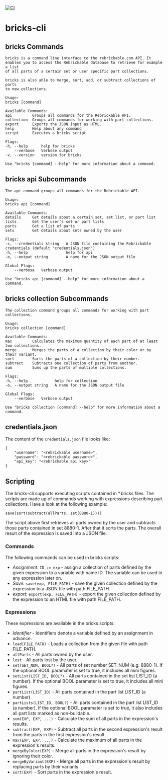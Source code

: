 [![CI](https://github.com/wendehals/bricks-cli/actions/workflows/ci.yml/badge.svg)](https://github.com/wendehals/bricks-cli/actions/workflows/ci.yml)

# bricks-cli

## bricks Commands

    bricks is a command line interface to the rebrickable.com API. It
    enables you to access the Rebrickable database to retrieve for example a list
    of all parts of a certain set or user specific part collections.

    bricks is also able to merge, sort, add, or subtract collections of parts
    to new collections.

    Usage:
    bricks [command]

    Available Commands:
    api         Groups all commands for the Rebrickable API.
    collection  Groups all commands for working with part collections.
    export      Exports the JSON input as HTML.
    help        Help about any command
    script      Executes a bricks script

    Flags:
    -h, --help      help for bricks
        --verbose   Verbose output
    -v, --version   version for bricks

    Use "bricks [command] --help" for more information about a command.

## bricks api Subcommands

    The api command groups all commands for the Rebrickable API.

    Usage:
    bricks api [command]

    Available Commands:
    details     Get details about a certain set, set list, or part list
    lists       Get the user's set or part lists
    parts       Get a list of parts
    sets        Get details about sets owned by the user

    Flags:
    -c, --credentials string   A JSON file containing the Rebrickable credentials (default "credentials.json")
    -h, --help                 help for api
    -o, --output string        A name for the JSON output file

    Global Flags:
        --verbose   Verbose output

    Use "bricks api [command] --help" for more information about a command.

## bricks collection Subcommands

    The collection command groups all commands for working with part collections.

    Usage:
    bricks collection [command]

    Available Commands:
    max         Calculates the maximum quantity of each part of at least two collections.
    merge       Merges the parts of a collection by their color or by their variant.     
    sort        Sorts the parts of a collection by their number.
    subtract    Subtracts one collection of parts from another.
    sum         Sums up the parts of multiple collections.

    Flags:
    -h, --help            help for collection
    -o, --output string   A name for the JSON output file

    Global Flags:
        --verbose   Verbose output

    Use "bricks collection [command] --help" for more information about a command.

## credentials.json

The content of the `credentials.json` file looks like:

    {
        "username": "<rebrickable username>",
        "password": "<rebrickable password>",
        "api_key": "<rebrickable api key>"
    }

## Scripting

The bricks-cli supports executing scripts contained in *.bricks files. The scripts are made up of commands working with expressions describing part collections. Have a look at the following example:

    save(sort(subtract(allParts, set(8880-1))))

The script above first retrieves all parts owned by the user and subtracts those parts contained in set 8880-1. After that it sorts the parts. The overall result of the expression is saved into a JSON file.

### Commands

The following commands can be used in bricks scripts:

* *Assignment*: `ID := exp` - assign a collection of parts defined by the given expression to a variable with name ID. The variable can be used in any expression later on.
* *Save*: `save(exp, FILE_PATH)` - save the given collection defined by the expression to a JSON file with path FILE_PATH.
* *export*: `export(exp, FILE_PATH)` - export the given collection defined by the expression to an HTML file with path FILE_PATH.

### Expressions

These expressions are available in the bricks scripts:

* *Identifier* - Identifiers denote a variable defined by an assignment in advance.
* `load(FILE_PATH)` - Loads a collection from the given file with path FILE_PATH.
* `allParts` - All parts owned by the user.
* `lost` - All parts lost by the user.
* `set(SET_NUM, BOOL?)` - All parts of set number SET_NUM (e.g. 8880-1). If the optional BOOL paramater is set to true, it includes all mini figures.
* `setList(LIST_ID, BOOL?)` - All parts contained in the set list LIST_ID (a number). If the optional BOOL paramater is set to true, it includes all mini figures.
* `partList(LIST_ID)` - All parts contained in the part list LIST_ID (a number).
* `partLists(LIST_ID, BOOL?)` - All parts contained in the part list LIST_ID (a number). If the optional BOOL paramater is set to true, it also includes all part lists marked as non-buildable.
* `sum(EXP, EXP, ...)` - Calculate the sum of all parts in the expression's results.
* `subtract(EXP, EXP)` - Subtract all parts in the second expression's result from the parts in the first expression's result.
* `max(EXP, EXP, ...)` - Calculate the maximum of all parts in the expression's results.
* `mergeByColor(EXP)` - Merge all parts in the expression's result by ignoring their color.
* `mergeByVariant(EXP)` - Merge all parts in the expression's result by replacing parts by their variants.
* `sort(EXP)` - Sort parts in the expression's result.
